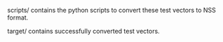 scripts/ contains the python scripts to convert these test vectors to NSS format.

target/ contains successfully converted test vectors.
